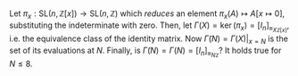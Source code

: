 Let $\pi_{x} : \mathrm{SL}(n, \mathbb{Z}[x]) \to \mathrm{SL}(n, \mathbb{Z})$ which *reduces* an element $\pi_{x}(A) \mapsto A[x \mapsto 0]$, substituting the indeterminate with zero. Then, let $\Gamma(X) = \ker (\pi_{x}) = [I_{n}]_{\equiv_{X\mathbb{Z}[x]}}$, i.e. the equivalence class of the identity matrix. Now $\widetilde{\Gamma}(N) = \Gamma(X) \big|_{x=N}$ is the set of its evaluations at $N$. Finally, is $\widetilde{\Gamma}(N) = \Gamma(N) = [I_{n}]_{\equiv_{N\mathbb{Z}}}$? It holds true for $N \leq 8$.

